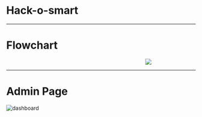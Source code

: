 # Hack-o-smart
<hr>

# Flowchart
<div style="display:flex; justify-content: center; margin-left: 50%">
<img src="https://raw.githubusercontent.com/RajAnubhav/hack-o-smart/main/flowchart.jpg" style="align-center">
  </div>
<hr>

# Admin Page
<img src="https://raw.githubusercontent.com/RajAnubhav/hack-o-smart/main/hack-o-smart_dashboard.png" alt="dashboard">
